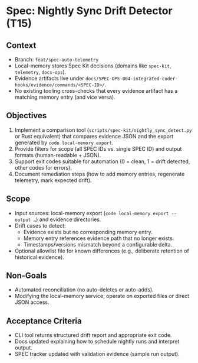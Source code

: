 # Spec: Nightly Sync Drift Detector (T15)

## Context
- Branch: `feat/spec-auto-telemetry`
- Local-memory stores Spec Kit decisions (domains like `spec-kit`, `telemetry`, `docs-ops`).
- Evidence artifacts live under `docs/SPEC-OPS-004-integrated-coder-hooks/evidence/commands/<SPEC-ID>/`.
- No existing tooling cross-checks that every evidence artifact has a matching memory entry (and vice versa).

## Objectives
1. Implement a comparison tool (`scripts/spec-kit/nightly_sync_detect.py` or Rust equivalent) that compares evidence JSON and the export generated by `code local-memory export`.
2. Provide filters for scope (all SPEC IDs vs. single SPEC ID) and output formats (human-readable + JSON).
3. Support exit codes suitable for automation (0 = clean, 1 = drift detected, other codes for errors).
4. Document remediation steps (how to add memory entries, regenerate telemetry, mark expected drift).

## Scope
- Input sources: local-memory export (`code local-memory export --output …`) and evidence directories.
- Drift cases to detect:
  - Evidence exists but no corresponding memory entry.
  - Memory entry references evidence path that no longer exists.
  - Timestamps/versions mismatch beyond a configurable delta.
- Optional allowlist file for known differences (e.g., deliberate retention of historical evidence).

## Non-Goals
- Automated reconciliation (no auto-deletes or auto-adds).
- Modifying the local-memory service; operate on exported files or direct JSON access.

## Acceptance Criteria
- CLI tool returns structured drift report and appropriate exit code.
- Docs updated explaining how to schedule nightly runs and interpret output.
- SPEC tracker updated with validation evidence (sample run output).
